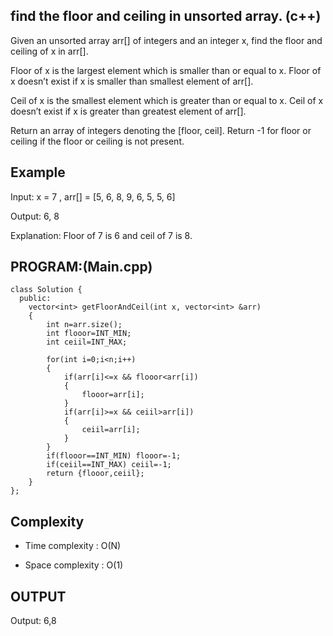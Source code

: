 ## find the floor and ceiling in unsorted array. (c++)

Given an unsorted array arr[] of integers and an integer x, find the floor and ceiling of x in arr[].

Floor of x is the largest element which is smaller than or equal to x. Floor of x doesn’t exist if x is smaller than smallest element of arr[].

Ceil of x is the smallest element which is greater than or equal to x. Ceil of x doesn’t exist if x is greater than greatest element of arr[].

Return an array of integers denoting the [floor, ceil]. Return -1 for floor or ceiling if the floor or ceiling is not present.
## Example
Input: x = 7 , arr[] = [5, 6, 8, 9, 6, 5, 5, 6]

Output: 6, 8

Explanation: Floor of 7 is 6 and ceil of 7 is 8.

## PROGRAM:(Main.cpp)
```
class Solution {
  public:
    vector<int> getFloorAndCeil(int x, vector<int> &arr) 
    {
        int n=arr.size();
        int flooor=INT_MIN;
        int ceiil=INT_MAX;
     
        for(int i=0;i<n;i++)
        {
            if(arr[i]<=x && flooor<arr[i])
            {
                flooor=arr[i];
            }
            if(arr[i]>=x && ceiil>arr[i])
            {
                ceiil=arr[i];
            }
        }
        if(flooor==INT_MIN) flooor=-1;
        if(ceiil==INT_MAX) ceiil=-1;
        return {flooor,ceiil};
    }
};
```
## Complexity
- Time complexity : O(N)

- Space complexity : O(1)

## OUTPUT
Output: 6,8
